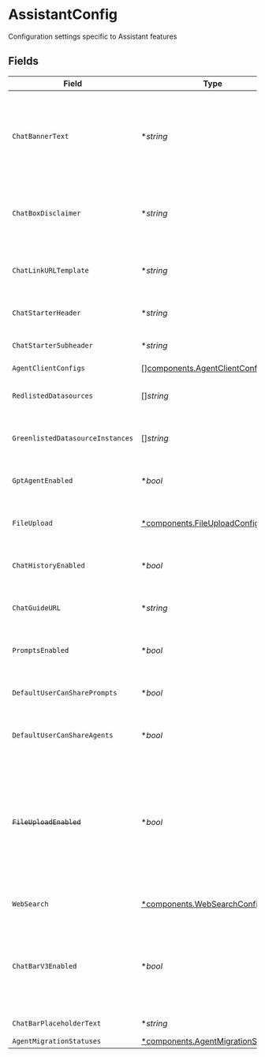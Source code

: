 # AssistantConfig

Configuration settings specific to Assistant features


## Fields

| Field                                                                                                                                                                               | Type                                                                                                                                                                                | Required                                                                                                                                                                            | Description                                                                                                                                                                         |
| ----------------------------------------------------------------------------------------------------------------------------------------------------------------------------------- | ----------------------------------------------------------------------------------------------------------------------------------------------------------------------------------- | ----------------------------------------------------------------------------------------------------------------------------------------------------------------------------------- | ----------------------------------------------------------------------------------------------------------------------------------------------------------------------------------- |
| `ChatBannerText`                                                                                                                                                                    | **string*                                                                                                                                                                           | :heavy_minus_sign:                                                                                                                                                                  | Disclaimer message to be displayed as a banner on top of chat. This could be in markdown format with "\n" between each line.                                                        |
| `ChatBoxDisclaimer`                                                                                                                                                                 | **string*                                                                                                                                                                           | :heavy_minus_sign:                                                                                                                                                                  | Disclaimer message to be displayed below the chat box. This could be in markdown format.                                                                                            |
| `ChatLinkURLTemplate`                                                                                                                                                               | **string*                                                                                                                                                                           | :heavy_minus_sign:                                                                                                                                                                  | The URL to use for outbound links to Glean Chat. Defaults to {webAppUrl}/chat.                                                                                                      |
| `ChatStarterHeader`                                                                                                                                                                 | **string*                                                                                                                                                                           | :heavy_minus_sign:                                                                                                                                                                  | Label for the chat header during initial state.                                                                                                                                     |
| `ChatStarterSubheader`                                                                                                                                                              | **string*                                                                                                                                                                           | :heavy_minus_sign:                                                                                                                                                                  | Label for the chat subheader during initial state.                                                                                                                                  |
| `AgentClientConfigs`                                                                                                                                                                | [][components.AgentClientConfig](../../models/components/agentclientconfig.md)                                                                                                      | :heavy_minus_sign:                                                                                                                                                                  | N/A                                                                                                                                                                                 |
| `RedlistedDatasources`                                                                                                                                                              | []*string*                                                                                                                                                                          | :heavy_minus_sign:                                                                                                                                                                  | A list of datasources that are disabled in Chat                                                                                                                                     |
| `GreenlistedDatasourceInstances`                                                                                                                                                    | []*string*                                                                                                                                                                          | :heavy_minus_sign:                                                                                                                                                                  | A list of datasources that are always visible in Chat                                                                                                                               |
| `GptAgentEnabled`                                                                                                                                                                   | **bool*                                                                                                                                                                             | :heavy_minus_sign:                                                                                                                                                                  | Whether the GPT agent (general mode) for Chat is enabled                                                                                                                            |
| `FileUpload`                                                                                                                                                                        | [*components.FileUploadConfig](../../models/components/fileuploadconfig.md)                                                                                                         | :heavy_minus_sign:                                                                                                                                                                  | Configuration settings for the chat file upload feature                                                                                                                             |
| `ChatHistoryEnabled`                                                                                                                                                                | **bool*                                                                                                                                                                             | :heavy_minus_sign:                                                                                                                                                                  | Whether the chat history for Chat is enabled for the deployment                                                                                                                     |
| `ChatGuideURL`                                                                                                                                                                      | **string*                                                                                                                                                                           | :heavy_minus_sign:                                                                                                                                                                  | Redirect URL for "Chat guide" in the default chat starter subheader                                                                                                                 |
| `PromptsEnabled`                                                                                                                                                                    | **bool*                                                                                                                                                                             | :heavy_minus_sign:                                                                                                                                                                  | Whether prompt templates feature are enabled for the deployment.                                                                                                                    |
| `DefaultUserCanSharePrompts`                                                                                                                                                        | **bool*                                                                                                                                                                             | :heavy_minus_sign:                                                                                                                                                                  | Whether a default user can share prompts to the prompt library.                                                                                                                     |
| `DefaultUserCanShareAgents`                                                                                                                                                         | **bool*                                                                                                                                                                             | :heavy_minus_sign:                                                                                                                                                                  | Whether a default user can share agents to the agent library.                                                                                                                       |
| ~~`FileUploadEnabled`~~                                                                                                                                                             | **bool*                                                                                                                                                                             | :heavy_minus_sign:                                                                                                                                                                  | : warning: ** DEPRECATED **: This will be removed in a future release, please migrate away from it as soon as possible.<br/><br/>Whether file upload for Chat is enabled for the deployment |
| `WebSearch`                                                                                                                                                                         | [*components.WebSearchConfig](../../models/components/websearchconfig.md)                                                                                                           | :heavy_minus_sign:                                                                                                                                                                  | Configuration settings related to web search                                                                                                                                        |
| `ChatBarV3Enabled`                                                                                                                                                                  | **bool*                                                                                                                                                                             | :heavy_minus_sign:                                                                                                                                                                  | Whether admin has enabled Chat Bar V3 for the deployment. This shall eventually go away when we launch Chat Bar V3 to all customers.                                                |
| `ChatBarPlaceholderText`                                                                                                                                                            | **string*                                                                                                                                                                           | :heavy_minus_sign:                                                                                                                                                                  | Placeholder text for the chat bar                                                                                                                                                   |
| `AgentMigrationStatuses`                                                                                                                                                            | [*components.AgentMigrationStatuses](../../models/components/agentmigrationstatuses.md)                                                                                             | :heavy_minus_sign:                                                                                                                                                                  | N/A                                                                                                                                                                                 |